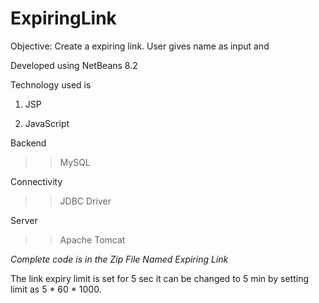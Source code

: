 # ExpiringLink
 
Objective: Create a expiring link. User gives name as input and 

Developed using NetBeans 8.2

Technology used is

1. JSP

2. JavaScript


Backend
>>MySQL



Connectivity
>>JDBC Driver



Server
>>Apache Tomcat



*Complete code is in the Zip File Named Expiring Link*


The link expiry limit is set for 5 sec it can be changed to 5 min by setting limit as 5 * 60 * 1000.
